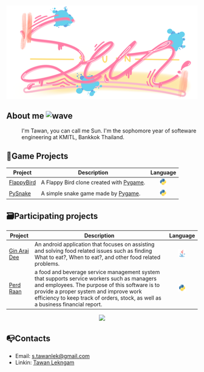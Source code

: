 ![github-banner](https://github.com/TawanLekngam/TawanLekngam/blob/main/Assets/Tawan_NameArt.png?raw=true)





## About me <img src="https://raw.githubusercontent.com/MartinHeinz/MartinHeinz/master/wave.gif" alt="wave" width="30px">

<dir>I'm Tawan, you can call me Sun. I'm the sophomore year of softeware engineering at KMITL, Bankkok Thailand.</dir>


## 🎲Game Projects
|Project|Description|Language|
|---|---|---|
|[FlappyBird](https://github.com/TawanLekngam/FlappyBird)|A Flappy Bird clone created with [Pygame](https://www.pygame.org/news).|[<center><img src="https://raw.githubusercontent.com/devicons/devicon/master/icons/python/python-original.svg" alt="python" width="20" height="20" title="Python" />](https://www.python.org/)|
|[PySnake](https://github.com/TawanLekngam/PySnake)|A simple snake game made by [Pygame](https://www.pygame.org/news).|<center>[<img src="https://raw.githubusercontent.com/devicons/devicon/master/icons/python/python-original.svg" alt="python" width="20" height="20" title="Python"/>](https://www.python.org/)|


## 🗃Participating projects
|Project|Description|Language|
|---|---|---|
|[Gin Arai Dee](https://github.com/deeckn/GIN-ARAI-DEE)|An android application that focuses on assisting and solving food related issues such as finding What to eat?, When to eat?, and other food related problems.|<center>[<img src="https://raw.githubusercontent.com/devicons/devicon/master/icons/java/java-original.svg" alt="java" width="20" height="20" title="Java"/>](https://dev.java/)|
|[Perd Raan](https://github.com/TawanLekngam/SEP_Project)|a food and beverage service management system that supports service workers such as managers and employees. The purpose of this software is to provide a proper system and improve work efficiency to keep track of orders, stock, as well as a business financial report.|<center>[<img src="https://raw.githubusercontent.com/devicons/devicon/master/icons/python/python-original.svg" alt="python" width="20" height="20" title="Python"/>](https://www.python.org/)|

<center><img src="https://github-readme-stats.vercel.app/api?username=tawanlekngam&show_icons=true&theme=dark" /></center>


## 📭Contacts
+ Email: s.tawanlek@gmail.com
+ Linkin: [Tawan Lekngam](https://www.linkedin.com/in/tawan-lekngam-5341ab233/)
